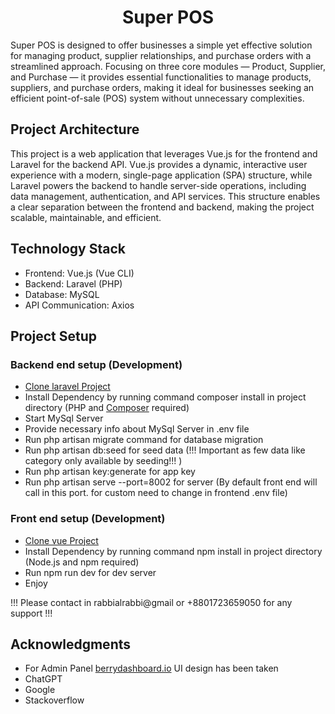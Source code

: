 <h1 align="center">Super POS</h1>

Super POS is designed to offer businesses a simple yet effective solution for managing product, supplier relationships, and purchase orders with a streamlined approach. Focusing on three core modules — Product, Supplier, and Purchase — it provides essential functionalities to manage products, suppliers, and purchase orders, making it ideal for businesses seeking an efficient point-of-sale (POS) system without unnecessary complexities.

## Project Architecture
This project is a web application that leverages Vue.js for the frontend and Laravel for the backend API. Vue.js provides a dynamic, interactive user experience with a modern, single-page application (SPA) structure, while Laravel powers the backend to handle server-side operations, including data management, authentication, and API services. This structure enables a clear separation between the frontend and backend, making the project scalable, maintainable, and efficient.

## Technology Stack
- Frontend: Vue.js (Vue CLI)
- Backend: Laravel (PHP)
- Database: MySQL
- API Communication: Axios

## Project Setup

### Backend end setup (Development)
- [ Clone laravel Project](https://github.com/rabbialrabbi/applegg_back)
- Install Dependency by running command composer install in project directory (PHP and [Composer](https://getcomposer.org/download/) required)
- Start MySql Server
- Provide necessary info about MySql Server in .env file
- Run php artisan migrate command for database migration
- Run php artisan db:seed for seed data (!!! Important as few data like category only available by seeding!!! )
- Run php artisan key:generate for app key
- Run php artisan serve --port=8002 for server (By default front end will call in this port. for custom need to change in frontend .env file)

### Front end setup (Development)
- [ Clone vue Project](https://github.com/rabbialrabbi/applegg_front)
- Install Dependency by running command npm install in project directory (Node.js and npm required)
- Run npm run dev for dev server
- Enjoy

!!! Please contact in rabbialrabbi@gmail or +8801723659050 for any support !!!

## Acknowledgments
- For Admin Panel [berrydashboard.io](https://berrydashboard.io/vue/free/) UI design has been taken
- ChatGPT
- Google
- Stackoverflow

